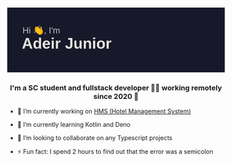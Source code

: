 [banner]: header.png

![Banner][banner]

### <div align="center">I'm a SC student and fullstack developer 👨‍💻 working remotely since 2020 🚀</div>  
  

- 🔭 I’m currently working on [HMS (Hotel Management System)](https://github.com/adeirjunior/hms)  
  

- 🌱 I’m currently learning Kotlin and Deno
  

- 👯 I’m looking to collaborate on any Typescript projects
  

- ⚡ Fun fact: I spend 2 hours to find out that the error was a semicolon  
  


